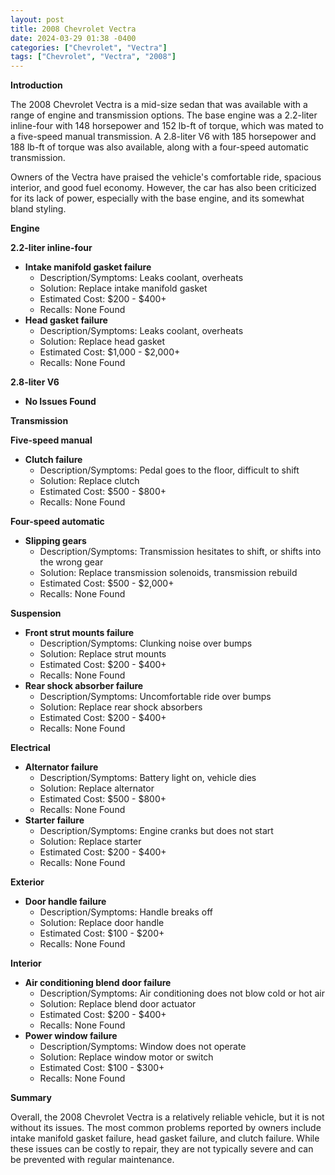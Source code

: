 ```yaml
---
layout: post
title: 2008 Chevrolet Vectra
date: 2024-03-29 01:38 -0400
categories: ["Chevrolet", "Vectra"]
tags: ["Chevrolet", "Vectra", "2008"]
---
```

**Introduction**

The 2008 Chevrolet Vectra is a mid-size sedan that was available with a range of engine and transmission options. The base engine was a 2.2-liter inline-four with 148 horsepower and 152 lb-ft of torque, which was mated to a five-speed manual transmission. A 2.8-liter V6 with 185 horsepower and 188 lb-ft of torque was also available, along with a four-speed automatic transmission.

Owners of the Vectra have praised the vehicle's comfortable ride, spacious interior, and good fuel economy. However, the car has also been criticized for its lack of power, especially with the base engine, and its somewhat bland styling.

**Engine**

**2.2-liter inline-four**

* **Intake manifold gasket failure**
    * Description/Symptoms: Leaks coolant, overheats
    * Solution: Replace intake manifold gasket
    * Estimated Cost: $200 - $400+
    * Recalls: None Found
* **Head gasket failure**
    * Description/Symptoms: Leaks coolant, overheats
    * Solution: Replace head gasket
    * Estimated Cost: $1,000 - $2,000+
    * Recalls: None Found

**2.8-liter V6**

* **No Issues Found**

**Transmission**

**Five-speed manual**

* **Clutch failure**
    * Description/Symptoms: Pedal goes to the floor, difficult to shift
    * Solution: Replace clutch
    * Estimated Cost: $500 - $800+
    * Recalls: None Found

**Four-speed automatic**

* **Slipping gears**
    * Description/Symptoms: Transmission hesitates to shift, or shifts into the wrong gear
    * Solution: Replace transmission solenoids, transmission rebuild
    * Estimated Cost: $500 - $2,000+
    * Recalls: None Found

**Suspension**

* **Front strut mounts failure**
    * Description/Symptoms: Clunking noise over bumps
    * Solution: Replace strut mounts
    * Estimated Cost: $200 - $400+
    * Recalls: None Found
* **Rear shock absorber failure**
    * Description/Symptoms: Uncomfortable ride over bumps
    * Solution: Replace rear shock absorbers
    * Estimated Cost: $200 - $400+
    * Recalls: None Found

**Electrical**

* **Alternator failure**
    * Description/Symptoms: Battery light on, vehicle dies
    * Solution: Replace alternator
    * Estimated Cost: $500 - $800+
    * Recalls: None Found
* **Starter failure**
    * Description/Symptoms: Engine cranks but does not start
    * Solution: Replace starter
    * Estimated Cost: $200 - $400+
    * Recalls: None Found

**Exterior**

* **Door handle failure**
    * Description/Symptoms: Handle breaks off
    * Solution: Replace door handle
    * Estimated Cost: $100 - $200+
    * Recalls: None Found

**Interior**

* **Air conditioning blend door failure**
    * Description/Symptoms: Air conditioning does not blow cold or hot air
    * Solution: Replace blend door actuator
    * Estimated Cost: $200 - $400+
    * Recalls: None Found
* **Power window failure**
    * Description/Symptoms: Window does not operate
    * Solution: Replace window motor or switch
    * Estimated Cost: $100 - $300+
    * Recalls: None Found

**Summary**

Overall, the 2008 Chevrolet Vectra is a relatively reliable vehicle, but it is not without its issues. The most common problems reported by owners include intake manifold gasket failure, head gasket failure, and clutch failure. While these issues can be costly to repair, they are not typically severe and can be prevented with regular maintenance.
